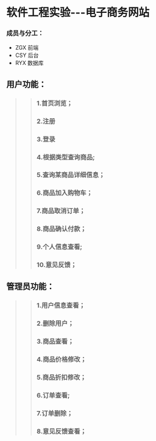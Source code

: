 # 软件工程实验---电子商务网站
 ### 成员与分工：
 * ZGX  前端
 * CSY  后台
 * RYX  数据库
 
 ## 用户功能：
>>### 1.首页浏览；
>>### 2.注册
>>### 3.登录
>>### 4.根据类型查询商品;
>>### 5.查询某商品详细信息；
>>### 6.商品加入购物车；
>>### 7.商品取消订单；
>>### 8.商品确认付款；
>>### 9.个人信息查看;
>>### 10.意见反馈；

## 管理员功能：
>>### 1.用户信息查看；
>>### 2.删除用户；
>>### 3.商品查看；
>>### 4.商品价格修改；
>>### 5.商品折扣修改；
>>### 6.订单查看;
>>### 7.订单删除；
>>### 8.意见反馈查看；
